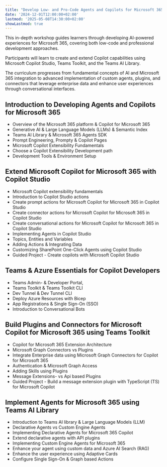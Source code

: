 ```yaml
---
title: "Develop Low- and Pro-Code Agents and Copilots for Microsoft 365"
date: '2024-12-01T12:00:00+02:00'
lastmod: '2025-05-08T14:30:00+02:00'
showLastmod: true
---
```


This in-depth workshop guides learners through developing AI-powered experiences for Microsoft 365, covering both low-code and professional development approaches.

Participants will learn to create and extend Copilot capabilities using Microsoft Copilot Studio, Teams Toolkit, and the Teams AI Library.

The curriculum progresses from fundamental concepts of AI and Microsoft 365 integration to advanced implementation of custom agents, plugins, and connectors that leverage enterprise data and enhance user experiences through conversational interfaces.

## Introduction to Developing Agents and Copilots for Microsoft 365

- Overview of the Microsoft 365 platform & Copilot for Microsoft 365
- Generative AI & Large Language Models (LLMs) & Semantic Index
- Teams AI Library & Microsoft 365 Agents SDK
- Prompt Engineering, Prompty & Copilot Pages
- Microsoft Copilot Extensibility Fundamentals
- Choose a Copilot Extensibility Development path
- Development Tools & Environment Setup

## Extend Microsoft Copilot for Microsoft 365 with Copilot Studio

- Microsoft Copilot extensibility fundamentals
- Introduction to Copilot Studio actions
- Create prompt actions for Microsoft Copilot for Microsoft 365 in Copilot Studio
- Create connector actions for Microsoft Copilot for Microsoft 365 in Copilot Studio
- Create conversational actions for Microsoft Copilot for Microsoft 365 in Copilot Studio
- Implementing Agents in Copilot Studio
- Topics, Entities and Variables
- Adding Actions & Integrating Data
- Customizing SharePoint One-Click Agents using Copilot Studio
- Guided Project - Create copilots with Microsoft Copilot Studio

## Teams & Azure Essentials for Copilot Developers

- Teams Admin- & Developer Portal,
- Teams Toolkit & Teams Toolkit CLI
- Dev Tunnel & Dev Tunnel CLI
- Deploy Azure Resources with Bicep
- App Registrations & Single Sign-On (SSO)
- Introduction to Conversational Bots

## Build Plugins and Connectors for Microsoft Copilot for Microsoft 365 using Teams Toolkit

- Copilot for Microsoft 365 Extension Architecture
- Microsoft Graph Connectors vs Plugins
- Integrate Enterprise data using Microsoft Graph Connectors for Copilot for Microsoft 365
- Authentication & Microsoft Graph Access
- Adding Skills using Plugins
- Message Extensions- vs Api based Plugins
- Guided Project - Build a message extension plugin with TypeScript (TS) for Microsoft Copilot

## Implement Agents for Microsoft 365 using Teams AI Library

- Introduction to Teams AI library & Large Language Models (LLM)
- Declarative Agents vs Custom Engine Agents
- Implementing Declarative Agents for Microsoft 365 Copilot
- Extend declarative agents with API plugins
- Implementing Custom Engine Agents for Microsoft 365
- Enhance your agent using custom data and Azure AI Search (RAG)
- Enhance the user experience using Adaptive Cards
- Configure Single Sign-On & Graph based Actions
